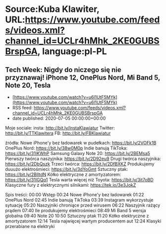# Source:Kuba Klawiter, URL:https://www.youtube.com/feeds/videos.xml?channel_id=UCLr4hMhk_2KE0GUBSBrspGA, language:pl-PL

## Tech Week: Nigdy do niczego się nie przyznawaj! iPhone 12, OnePlus Nord, Mi Band 5, Note 20, Tesla
 - [https://www.youtube.com/watch?v=u6l1UtF5MYk](https://www.youtube.com/watch?v=u6l1UtF5MYk)
 - RSS feed: https://www.youtube.com/feeds/videos.xml?channel_id=UCLr4hMhk_2KE0GUBSBrspGA
 - date published: 2020-07-05 00:00:00+00:00

Moje sociale:
insta: http://bit.ly/InstaKlawiatur 
Twitter: http://bit.ly/TTKlawitera
FB: http://bit.ly/FBKlawiatur

źródła:
Nowe iPhone'y bez ładowarek w pudełkach: https://bit.ly/2VOFk1B
OnePlus Nord: https://bit.ly/38w0M0p
Indie banują TikToka: https://bit.ly/31IKWhP
Samsung Galaxy Note 20: https://bit.ly/2BEMsa5
Pierwszy twórca naszyjnika: https://bit.ly/2D92eu9
Drugi twórca naszyjnika: https://bit.ly/2DbQszk
Trzeci twórca: https://bit.ly/2DfBXKZ
Produkujemy duuużo elektrośmieci: https://bit.ly/3dYoGmt
Sztuczny ptak: https://bit.ly/2BIltdN
Kółko elektryczne z amortyzatorem: https://bit.ly/31IGQq1
Tesla warta więcej niż Toyota: https://bit.ly/3it7oBD
Klasyczne fury z elektrycznymi silnikami: https://tek.io/3e3JokZ

Spis treści:
00:00 Wstęp
00:24 Nowe iPhone'y bez ładowarek
01:22 OnePlus Nord
02:45 Indie banują TikToka
03:39 Instagram wykorzystuje sytuację
05:20 Naszyjniki chroniące przed wirusem
06:22 Naszyjnik rażący prądem
07:40 Ile produkujemy elektrośmieci
08:49 Mi Band 5 wersja globalna
09:40 Note 20
10:50 Sztuczny ptak
11:20 Kółko elektryczne z amortyzatorem
12:14 Tesla najwięcej wartym producentem aut
12:24 Klasyki przerabiane na elektryki

